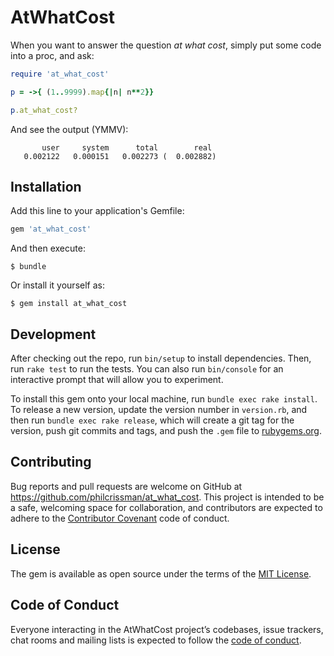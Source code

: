 # AtWhatCost

When you want to answer the question _at what cost_, simply put some code into a proc, and ask:

```ruby
require 'at_what_cost'

p = ->{ (1..9999).map{|n| n**2}}

p.at_what_cost?
```

And see the output (YMMV): 

```
       user     system      total        real
   0.002122   0.000151   0.002273 (  0.002882)
```

## Installation

Add this line to your application's Gemfile:

```ruby
gem 'at_what_cost'
```

And then execute:

    $ bundle

Or install it yourself as:

    $ gem install at_what_cost


## Development

After checking out the repo, run `bin/setup` to install dependencies. Then, run `rake test` to run the tests. You can also run `bin/console` for an interactive prompt that will allow you to experiment.

To install this gem onto your local machine, run `bundle exec rake install`. To release a new version, update the version number in `version.rb`, and then run `bundle exec rake release`, which will create a git tag for the version, push git commits and tags, and push the `.gem` file to [rubygems.org](https://rubygems.org).

## Contributing

Bug reports and pull requests are welcome on GitHub at https://github.com/philcrissman/at_what_cost. This project is intended to be a safe, welcoming space for collaboration, and contributors are expected to adhere to the [Contributor Covenant](http://contributor-covenant.org) code of conduct.

## License

The gem is available as open source under the terms of the [MIT License](https://opensource.org/licenses/MIT).

## Code of Conduct

Everyone interacting in the AtWhatCost project’s codebases, issue trackers, chat rooms and mailing lists is expected to follow the [code of conduct](https://github.com/philcrissman/at_what_cost/blob/master/CODE_OF_CONDUCT.md).
